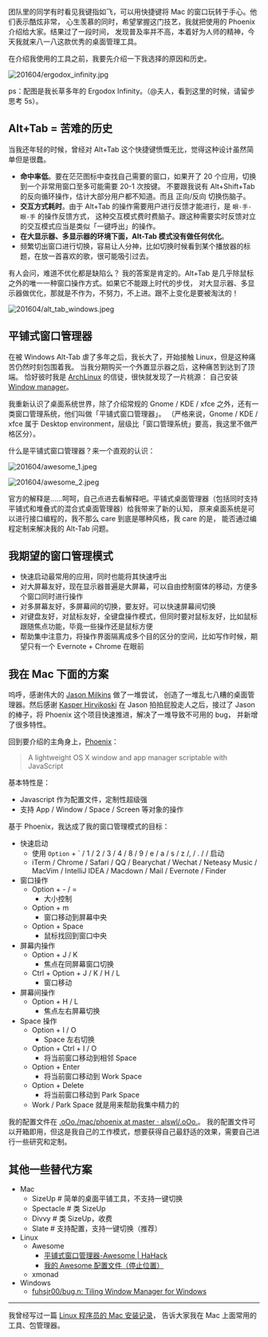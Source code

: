 


团队里的同学有时看见我键指如飞，可以用快捷键将 Mac 的窗口玩转于手心。他们表示酷炫非常，
心生羡慕的同时，希望掌握这门技艺，我就把使用的 Phoenix 介绍给大家。结果过了一段时间，
发现普及率并不高，本着好为人师的精神，今天我就来八一八这款优秀的桌面管理工具。

在介绍我使用的工具之前，我要先介绍一下我选择的原因和历史。

![201604/ergodox_infinity.jpg](https://e25ba8-log4d-c.dijingchao.com/upload_dropbox/201604/ergodox_infinity.jpg)

ps：配图是我长草多年的 Ergodox Infinity。（@夫人，看到这里的时候，请留步思考 5s）。


## Alt+Tab = 苦难的历史

当我还年轻的时候，曾经对 Alt+Tab 这个快捷键愤慨无比，觉得这种设计虽然简单但是很蠢。

<!-- more -->

*   **命中率低**。要在茫茫图标中查找自己需要的窗口，如果开了 20 个应用，切换到一个非常用窗口至多可能需要 20-1 次按键。
    不要跟我说有 Alt+Shift+Tab 的反向循环操作，估计大部分用户都不知道。而且 正向/反向 切换伤脑子。
*   **交互方式耗时**。由于 Alt+Tab 的操作需要用户进行反馈才能进行，是 `眼-手-眼-手` 的操作反馈方式，
    这种交互模式费时费脑子。跟这种需要实时反馈对立的交互模式应当是类似「一键呼出」的操作。
*   **在大显示器、多显示器的环境下面，Alt-Tab 模式没有做任何优化**。
*   频繁切出窗口进行切换，容易让人分神，比如切换时候看到某个播放器的标题，在放一首喜欢的歌，很可能吸引过去。

有人会问，难道不优化都是缺陷么？
    我的答案是肯定的。Alt+Tab 是几乎除鼠标之外的唯一一种窗口操作方式。如果它不能跟上时代的步伐，
    对大显示器、多显示器做优化，那就是不作为，不努力，不上进。跟不上变化是要被淘汰的！

![201604/alt_tab_windows.jpeg](https://e25ba8-log4d-c.dijingchao.com/upload_dropbox/201604/alt_tab_windows.jpeg)


## 平铺式窗口管理器


在被 Windows Alt-Tab 虐了多年之后，我长大了，开始接触 Linux，但是这种痛苦仍然时刻包围着我。
当我分期购买一个外置显示器之后，这种痛苦到达到了顶端。
恰好彼时我是 [ArchLinux](https://www.archlinux.org/) 的信徒，很快就发现了一片桃源：
自己安装 [Window manager](https://wiki.archlinux.org/index.php/window_manager)。

我重新认识了桌面系统世界，除了介绍常规的 Gnome / KDE / xfce 之外，还有一类窗口管理系统，他们叫做「平铺式窗口管理器」。
（严格来说，Gnome / KDE / xfce 属于 Desktop environment，层级比「窗口管理系统」要高，我这里不做严格区分）。

什么是平铺式窗口管理器？来一个直观的认识：

![201604/awesome_1.jpeg](https://e25ba8-log4d-c.dijingchao.com/upload_dropbox/201604/awesome_1.jpeg)

![201604/awesome_2.jpeg](https://e25ba8-log4d-c.dijingchao.com/upload_dropbox/201604/awesome_2.jpeg)

官方的解释是……呵呵，自己点进去看解释吧。平铺式桌面管理器（包括同时支持平铺式和堆叠式的混合式桌面管理器）给我带来了新的认知，
原来桌面系统是可以进行接口编程的，我不那么 care 到底是哪种风格，我 care 的是，
能否通过编程定制来解决我的 Alt-Tab 问题。


## 我期望的窗口管理模式

*   快速启动最常用的应用，同时也能将其快速呼出
*   对大屏幕友好，现在显示器普遍是大屏幕，可以自由控制窗体的移动，方便多个窗口同时进行操作
*   对多屏幕友好，多屏幕间的切换，要友好。可以快速屏幕间切换
*   对键盘友好，对鼠标友好，全键盘操作模式，但同时要对鼠标友好，比如鼠标跟随焦点功能，毕竟一些操作还是鼠标方便
*   帮助集中注意力，将操作界面隔离成多个目的区分的空间，比如写作时候，期望只有一个 Evernote + Chrome 在眼前


## 我在 Mac 下面的方案

呜呼，感谢伟大的 [Jason Milkins](https://github.com/jasonm23/) 做了一堆尝试，
创造了一堆乱七八糟的桌面管理器。然后感谢 [Kasper Hirvikoski](https://github.com/kasper)
在 Jason 拍拍屁股走人之后，接过了 Jason 的棒子，将 Phoenix 这个项目快速推进，解决了一堆导致不可用的 bug，
并新增了很多特性。

回到要介绍的主角身上，[Phoenix](https://github.com/kasper/phoenix)：

>   A lightweight OS X window and app manager scriptable with JavaScript

基本特性是：

*   Javascript 作为配置文件，定制性超级强
*   支持 App / Window / Space / Screen 等对象的操作

基于 Phoenix，我达成了我的窗口管理模式的目标：


*   快速启动
    *   使用 `Option` + \` / 1 / 2 / 3 / 4 / 8 / 9 / e / a / s / z /, / . / / 启动
    *   iTerm / Chrome / Safari / QQ / Bearychat / Wechat / Neteasy Music / MacVim / IntelliJ IDEA / Macdown / Mail / Evernote / Finder
*   窗口操作
    *   Option + - / =
        *   大小控制
    *   Option + m
        *   窗口移动到屏幕中央
    *   Option + Space
        *   鼠标找回到窗口中央
*   屏幕内操作
    *   Option + J / K
        *   焦点在同屏幕窗口切换
    *   Ctrl + Option + J / K / H / L
        *   窗口移动
*   屏幕间操作
    *   Option + H / L
        *   焦点左右屏幕切换
*   Space 操作
    *   Option + I / O
        *   Space 左右切换
    *   Option + Ctrl + I / O
        *   将当前窗口移动到相邻 Space
    *   Option + Enter
        *   将当前窗口移动到 Work Space
    *   Option + Delete
        *   将当前窗口移动到 Park Space
    *   Work / Park Space 就是用来帮助我集中精力的

我的配置文件在 [.oOo./mac/phoenix at master · alswl/.oOo.](https://github.com/alswl/.oOo./tree/master/mac/phoenix)。
我的配置文件可以开箱即用，但这是我自己的工作模式，想要获得自己最舒适的效果，需要自己进行一些研究和定制。


## 其他一些替代方案

*   Mac
    *   SizeUp  # 简单的桌面平铺工具，不支持一键切换
    *   Spectacle  # 类 SizeUp
    *   Divvy  # 类 SizeUp，收费
    *   Slate  # 支持配置，支持一键切换（推荐）
*   Linux
    *   Awesome
        *   [平铺式窗口管理器-Awesome | HaHack](http://hahack.com/tools/awesome/)
        *   [我的 Awesome 配置文件（停止位置）](https://github.com/alswl/awesome)
    *   xmonad
*   Windows
    *   [fuhsjr00/bug.n: Tiling Window Manager for Windows](https://github.com/fuhsjr00/bug.n)


----

我曾经写过一篇 [Linux 程序员的 Mac 安装记录](http://blog.alswl.com/2013/12/mac/)，
告诉大家我在 Mac 上面常用的工具、包管理器。

